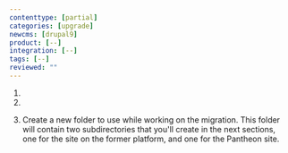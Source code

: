 ```yaml
---
contenttype: [partial]
categories: [upgrade]
newcms: [drupal9]
product: [--]
integration: [--]
tags: [--]
reviewed: ""
---
```


1. <Partial file="drupal-9/prepare-local-environment-no-clone-no-alias.md" />

1. <Partial file="export-alias.md" />

1. Create a new folder to use while working on the migration. This folder will contain two subdirectories that you'll create in the next sections, one for the site on the former platform, and one for the Pantheon site.
